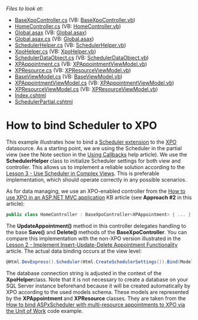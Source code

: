<!-- default file list -->
*Files to look at*:

* [BaseXpoController.cs](./CS/Controllers/BaseXpoController.cs) (VB: [BaseXpoController.vb](./VB/Controllers/BaseXpoController.vb))
* [HomeController.cs](./CS/Controllers/HomeController.cs) (VB: [HomeController.vb](./VB/Controllers/HomeController.vb))
* [Global.asax](./CS/Global.asax) (VB: [Global.asax](./VB/Global.asax))
* [Global.asax.cs](./CS/Global.asax.cs) (VB: [Global.asax](./VB/Global.asax))
* [SchedulerHelper.cs](./CS/Helpers/SchedulerHelper.cs) (VB: [SchedulerHelper.vb](./VB/Helpers/SchedulerHelper.vb))
* [XpoHelper.cs](./CS/Helpers/XpoHelper.cs) (VB: [XpoHelper.vb](./VB/Helpers/XpoHelper.vb))
* [SchedulerDataObject.cs](./CS/Models/SchedulerDataObject.cs) (VB: [SchedulerDataObject.vb](./VB/Models/SchedulerDataObject.vb))
* [XPAppointment.cs](./CS/Models/XPAppointment.cs) (VB: [XPAppointmentViewModel.vb](./VB/ViewModels/XPAppointmentViewModel.vb))
* [XPResource.cs](./CS/Models/XPResource.cs) (VB: [XPResourceViewModel.vb](./VB/ViewModels/XPResourceViewModel.vb))
* [BaseViewModel.cs](./CS/ViewModels/BaseViewModel.cs) (VB: [BaseViewModel.vb](./VB/ViewModels/BaseViewModel.vb))
* [XPAppointmentViewModel.cs](./CS/ViewModels/XPAppointmentViewModel.cs) (VB: [XPAppointmentViewModel.vb](./VB/ViewModels/XPAppointmentViewModel.vb))
* [XPResourceViewModel.cs](./CS/ViewModels/XPResourceViewModel.cs) (VB: [XPResourceViewModel.vb](./VB/ViewModels/XPResourceViewModel.vb))
* [Index.cshtml](./CS/Views/Home/Index.cshtml)
* [SchedulerPartial.cshtml](./CS/Views/Home/SchedulerPartial.cshtml)
<!-- default file list end -->
# How to bind Scheduler to XPO


<p>This example illustrates how to bind a <a href="http://documentation.devexpress.com/#AspNet/CustomDocument11675">Scheduler extension</a> to the <a href="http://documentation.devexpress.com/#XPO/CustomDocument1998">XPO</a> datasource. As a starting point, we are using the Scheduler in the partial view (see the Note section in the <a href="http://documentation.devexpress.com/#AspNet/CustomDocument9052">Using Callbacks</a> help article). We use the <strong>SchedulerHelper </strong>class to initialize Scheduler settings for both view and controller. This allows us to implement a reliable solution according to the <a href="http://documentation.devexpress.com/#AspNet/CustomDocument11629">Lesson 3 - Use Scheduler in Complex Views</a>. This is preferable implementation, which should operate correctly in any possible scenarios. </p><p></p><p>As for data managing, we use an XPO-enabled controller from the <a href="https://www.devexpress.com/Support/Center/p/K18525">How to use XPO in an ASP.NET MVC application</a> KB article (see <strong>Approach #2</strong> in this article):</p><p></p>

```cs
public class HomeController : BaseXpoController<XPAppointment> { ... }
```

<p></p><p>The <strong>UpdateAppointment()</strong> method in this controller delegates handling to the base <strong>Save()</strong> and <strong>Delete()</strong> methods of the <strong>BaseXpoController<T></strong>. You can compare this implementation with the non-XPO version illustrated in the <a href="http://documentation.devexpress.com/#AspNet/CustomDocument11567">Lesson 2 - Implement Insert-Update-Delete Appointment Functionality</a> article. The actual data binding occurs at the view level:</p><p></p>

```cs
@Html.DevExpress().Scheduler(Html.CreateSchedulerSettings()).Bind(Model.Appointments, Model.Resources).GetHtml()
```

<p></p><p>The database connection string is adjusted in the context of  the <strong>XpoHelper</strong>class. Note that it is not necessary to create a database on your SQL Server instance beforehand because it will be created automatically by XPO according to the used models schema. These models are represented by the <strong>XPAppointment </strong>and <strong>XPResource</strong><strong> </strong>classes. They are taken from the <a href="https://www.devexpress.com/Support/Center/p/E1432">How to bind ASPxScheduler with multi-resource appointments to XPO via the Unit of Work</a> code example.</p>

<br/>


